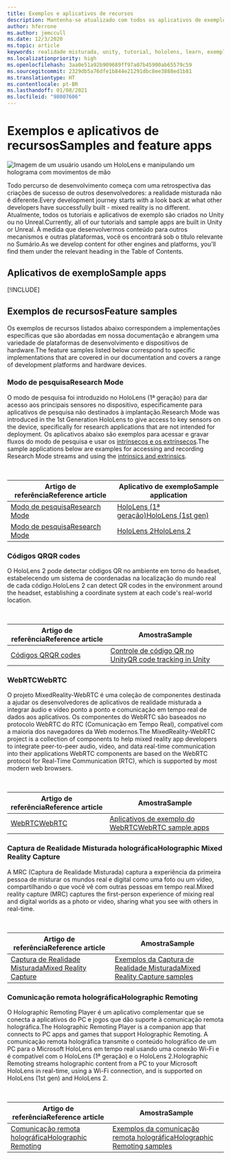 ```yaml
---
title: Exemplos e aplicativos de recursos
description: Mantenha-se atualizado com todos os aplicativos de exemplos e de recursos de realidade misturada da Microsoft para HoloLens.
author: hferrone
ms.author: jemccull
ms.date: 12/3/2020
ms.topic: article
keywords: realidade misturada, unity, tutorial, hololens, learn, exemplos, MRTK, modo de pesquisa, HoloLens 2, códigos qr, WebRTC, captura de realidade misturada, comunicação remota holográfica, Ferramentas de Experiência de Usuário
ms.localizationpriority: high
ms.openlocfilehash: 3aa0e51a92b909689ff97a07b45900ab65579c59
ms.sourcegitcommit: 2329db5a76dfe1b844e21291dbc8ee3888ed1b81
ms.translationtype: HT
ms.contentlocale: pt-BR
ms.lasthandoff: 01/08/2021
ms.locfileid: "98007606"
---
```

# <a name="samples-and-feature-apps"></a><span data-ttu-id="7c36c-104">Exemplos e aplicativos de recursos</span><span class="sxs-lookup"><span data-stu-id="7c36c-104">Samples and feature apps</span></span>

![Imagem de um usuário usando um HoloLens e manipulando um holograma com movimentos de mão](unreal/images/unreal-developer.jpg)

<span data-ttu-id="7c36c-106">Todo percurso de desenvolvimento começa com uma retrospectiva das criações de sucesso de outros desenvolvedores: a realidade misturada não é diferente.</span><span class="sxs-lookup"><span data-stu-id="7c36c-106">Every development journey starts with a look back at what other developers have successfully built - mixed reality is no different.</span></span> <span data-ttu-id="7c36c-107">Atualmente, todos os tutoriais e aplicativos de exemplo são criados no Unity ou no Unreal.</span><span class="sxs-lookup"><span data-stu-id="7c36c-107">Currently, all of our tutorials and sample apps are built in Unity or Unreal.</span></span> <span data-ttu-id="7c36c-108">À medida que desenvolvermos conteúdo para outros mecanismos e outras plataformas, você os encontrará sob o título relevante no Sumário.</span><span class="sxs-lookup"><span data-stu-id="7c36c-108">As we develop content for other engines and platforms, you'll find them under the relevant heading in the Table of Contents.</span></span>

## <a name="sample-apps"></a><span data-ttu-id="7c36c-109">Aplicativos de exemplo</span><span class="sxs-lookup"><span data-stu-id="7c36c-109">Sample apps</span></span>

[!INCLUDE[](includes/tabs-samples.md)]

## <a name="feature-samples"></a><span data-ttu-id="7c36c-110">Exemplos de recursos</span><span class="sxs-lookup"><span data-stu-id="7c36c-110">Feature samples</span></span>

<span data-ttu-id="7c36c-111">Os exemplos de recursos listados abaixo correspondem a implementações específicas que são abordadas em nossa documentação e abrangem uma variedade de plataformas de desenvolvimento e dispositivos de hardware.</span><span class="sxs-lookup"><span data-stu-id="7c36c-111">The feature samples listed below correspond to specific implementations that are covered in our documentation and covers a range of development platforms and hardware devices.</span></span>

### <a name="research-mode"></a><span data-ttu-id="7c36c-112">Modo de pesquisa</span><span class="sxs-lookup"><span data-stu-id="7c36c-112">Research Mode</span></span>

<span data-ttu-id="7c36c-113">O modo de pesquisa foi introduzido no HoloLens (1ª geração) para dar acesso aos principais sensores no dispositivo, especificamente para aplicativos de pesquisa não destinados à implantação.</span><span class="sxs-lookup"><span data-stu-id="7c36c-113">Research Mode was introduced in the 1st Generation HoloLens to give access to key sensors on the device, specifically for research applications that are not intended for deployment.</span></span> <span data-ttu-id="7c36c-114">Os aplicativos abaixo são exemplos para acessar e gravar fluxos do modo de pesquisa e usar os [intrínsecos e os extrínsecos](https://docs.microsoft.com/windows/mixed-reality/locatable-camera#locating-the-device-camera-in-the-world).</span><span class="sxs-lookup"><span data-stu-id="7c36c-114">The sample applications below are examples for accessing and recording Research Mode streams and using the [intrinsics and extrinsics](https://docs.microsoft.com/windows/mixed-reality/locatable-camera#locating-the-device-camera-in-the-world).</span></span>

<br>

| <span data-ttu-id="7c36c-115">Artigo de referência</span><span class="sxs-lookup"><span data-stu-id="7c36c-115">Reference article</span></span> | <span data-ttu-id="7c36c-116">Aplicativo de exemplo</span><span class="sxs-lookup"><span data-stu-id="7c36c-116">Sample application</span></span> |
| --- | --- |
| [<span data-ttu-id="7c36c-117">Modo de pesquisa</span><span class="sxs-lookup"><span data-stu-id="7c36c-117">Research Mode</span></span>](platform-capabilities-and-apis/research-mode.md) | [<span data-ttu-id="7c36c-118">HoloLens (1ª geração)</span><span class="sxs-lookup"><span data-stu-id="7c36c-118">HoloLens (1st gen)</span></span>](https://github.com/microsoft/HoloLensForCV/tree/master/Samples) |
| [<span data-ttu-id="7c36c-119">Modo de pesquisa</span><span class="sxs-lookup"><span data-stu-id="7c36c-119">Research Mode</span></span>](platform-capabilities-and-apis/research-mode.md) | [<span data-ttu-id="7c36c-120">HoloLens 2</span><span class="sxs-lookup"><span data-stu-id="7c36c-120">HoloLens 2</span></span>](https://github.com/microsoft/HoloLens2ForCV/tree/main/Samples) |

### <a name="qr-codes"></a><span data-ttu-id="7c36c-121">Códigos QR</span><span class="sxs-lookup"><span data-stu-id="7c36c-121">QR codes</span></span>

<span data-ttu-id="7c36c-122">O HoloLens 2 pode detectar códigos QR no ambiente em torno do headset, estabelecendo um sistema de coordenadas na localização do mundo real de cada código.</span><span class="sxs-lookup"><span data-stu-id="7c36c-122">HoloLens 2 can detect QR codes in the environment around the headset, establishing a coordinate system at each code's real-world location.</span></span>

<br>

| <span data-ttu-id="7c36c-123">Artigo de referência</span><span class="sxs-lookup"><span data-stu-id="7c36c-123">Reference article</span></span> | <span data-ttu-id="7c36c-124">Amostra</span><span class="sxs-lookup"><span data-stu-id="7c36c-124">Sample</span></span> |
| --- | --- |
| [<span data-ttu-id="7c36c-125">Códigos QR</span><span class="sxs-lookup"><span data-stu-id="7c36c-125">QR codes</span></span>](platform-capabilities-and-apis/qr-code-tracking.md) | [<span data-ttu-id="7c36c-126">Controle de código QR no Unity</span><span class="sxs-lookup"><span data-stu-id="7c36c-126">QR code tracking in Unity</span></span>](https://github.com/chgatla-microsoft/QRTracking/tree/master/SampleQRCodes) |

### <a name="webrtc"></a><span data-ttu-id="7c36c-127">WebRTC</span><span class="sxs-lookup"><span data-stu-id="7c36c-127">WebRTC</span></span>

<span data-ttu-id="7c36c-128">O projeto MixedReality-WebRTC é uma coleção de componentes destinada a ajudar os desenvolvedores de aplicativos de realidade misturada a integrar áudio e vídeo ponto a ponto e comunicação em tempo real de dados aos aplicativos. Os componentes do WebRTC são baseados no protocolo WebRTC do RTC (Comunicação em Tempo Real), compatível com a maioria dos navegadores da Web modernos.</span><span class="sxs-lookup"><span data-stu-id="7c36c-128">The MixedReality-WebRTC project is a collection of components to help mixed reality app developers to integrate peer-to-peer audio, video, and data real-time communication into their applications WebRTC components are based on the WebRTC protocol for Real-Time Communication (RTC), which is supported by most modern web browsers.</span></span>

<br>

| <span data-ttu-id="7c36c-129">Artigo de referência</span><span class="sxs-lookup"><span data-stu-id="7c36c-129">Reference article</span></span> | <span data-ttu-id="7c36c-130">Amostra</span><span class="sxs-lookup"><span data-stu-id="7c36c-130">Sample</span></span> |
| --- | --- |
| [<span data-ttu-id="7c36c-131">WebRTC</span><span class="sxs-lookup"><span data-stu-id="7c36c-131">WebRTC</span></span>](https://microsoft.github.io/MixedReality-WebRTC) | [<span data-ttu-id="7c36c-132">Aplicativos de exemplo do WebRTC</span><span class="sxs-lookup"><span data-stu-id="7c36c-132">WebRTC sample apps</span></span>](https://github.com/microsoft/MixedReality-WebRTC/tree/master/examples) |

### <a name="holographic-mixed-reality-capture"></a><span data-ttu-id="7c36c-133">Captura de Realidade Misturada holográfica</span><span class="sxs-lookup"><span data-stu-id="7c36c-133">Holographic Mixed Reality Capture</span></span>

<span data-ttu-id="7c36c-134">A MRC (Captura de Realidade Misturada) captura a experiência da primeira pessoa de misturar os mundos real e digital como uma foto ou um vídeo, compartilhando o que você vê com outras pessoas em tempo real.</span><span class="sxs-lookup"><span data-stu-id="7c36c-134">Mixed reality capture (MRC) captures the first-person experience of mixing real and digital worlds as a photo or video, sharing what you see with others in real-time.</span></span>

<br>

| <span data-ttu-id="7c36c-135">Artigo de referência</span><span class="sxs-lookup"><span data-stu-id="7c36c-135">Reference article</span></span> | <span data-ttu-id="7c36c-136">Amostra</span><span class="sxs-lookup"><span data-stu-id="7c36c-136">Sample</span></span> |
| --- | --- |
| [<span data-ttu-id="7c36c-137">Captura de Realidade Misturada</span><span class="sxs-lookup"><span data-stu-id="7c36c-137">Mixed Reality Capture</span></span>](platform-capabilities-and-apis/mixed-reality-capture-for-developers.md) | [<span data-ttu-id="7c36c-138">Exemplos da Captura de Realidade Misturada</span><span class="sxs-lookup"><span data-stu-id="7c36c-138">Mixed Reality Capture samples</span></span>](https://docs.microsoft.com/samples/microsoft/windows-universal-samples/holographicmixedrealitycapture/) |

### <a name="holographic-remoting"></a><span data-ttu-id="7c36c-139">Comunicação remota holográfica</span><span class="sxs-lookup"><span data-stu-id="7c36c-139">Holographic Remoting</span></span>

<span data-ttu-id="7c36c-140">O Holographic Remoting Player é um aplicativo complementar que se conecta a aplicativos do PC e jogos que dão suporte à comunicação remota holográfica.</span><span class="sxs-lookup"><span data-stu-id="7c36c-140">The Holographic Remoting Player is a companion app that connects to PC apps and games that support Holographic Remoting.</span></span> <span data-ttu-id="7c36c-141">A comunicação remota holográfica transmite o conteúdo holográfico de um PC para o Microsoft HoloLens em tempo real usando uma conexão Wi-Fi e é compatível com o HoloLens (1ª geração) e o HoloLens 2.</span><span class="sxs-lookup"><span data-stu-id="7c36c-141">Holographic Remoting streams holographic content from a PC to your Microsoft HoloLens in real-time, using a Wi-Fi connection, and is supported on HoloLens (1st gen) and HoloLens 2.</span></span>

<br>

| <span data-ttu-id="7c36c-142">Artigo de referência</span><span class="sxs-lookup"><span data-stu-id="7c36c-142">Reference article</span></span> | <span data-ttu-id="7c36c-143">Amostra</span><span class="sxs-lookup"><span data-stu-id="7c36c-143">Sample</span></span> |
| --- | --- |
| [<span data-ttu-id="7c36c-144">Comunicação remota holográfica</span><span class="sxs-lookup"><span data-stu-id="7c36c-144">Holographic Remoting</span></span>](platform-capabilities-and-apis/holographic-remoting-player.md) | [<span data-ttu-id="7c36c-145">Exemplos da comunicação remota holográfica</span><span class="sxs-lookup"><span data-stu-id="7c36c-145">Holographic Remoting samples</span></span>](https://github.com/microsoft/MixedReality-HolographicRemoting-Samples) |